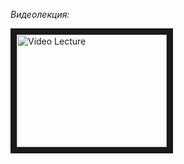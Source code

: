 _Видеолекция:_

<a href="http://www.youtube.com/watch?feature=player_embedded&v=YOUTUBE_VIDEO_ID_HERE
" target="_blank"><img src="http://img.youtube.com/vi/8_qXYQlA4RU/0.jpg" 
alt="Video Lecture" width="240" height="180" border="10" /></a>
